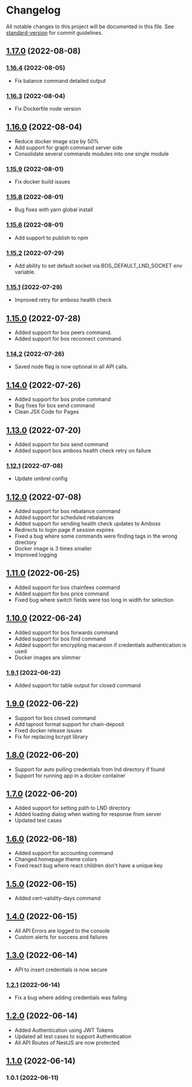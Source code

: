 # Changelog

All notable changes to this project will be documented in this file. See [standard-version](https://github.com/conventional-changelog/standard-version) for commit guidelines.

## [1.17.0](https://github.com/niteshbalusu11/lndboss/compare/v1.16.4...v1.17.0) (2022-08-08)

### [1.16.4](https://github.com/niteshbalusu11/lndboss/compare/v1.16.3...v1.16.4) (2022-08-05)

- Fix balance command detailed output

### [1.16.3](https://github.com/niteshbalusu11/lndboss/compare/v1.16.2...v1.16.3) (2022-08-04)

- Fix Dockerfile node version

## [1.16.0](https://github.com/niteshbalusu11/lndboss/compare/v1.15.9...v1.16.0) (2022-08-04)

- Reduce docker image size by 50%
- Add support for graph command server side
- Consolidate several commands modules into one single module

### [1.15.9](https://github.com/niteshbalusu11/lndboss/compare/v1.15.8...v1.15.9) (2022-08-01)

- Fix docker build issues

### [1.15.8](https://github.com/niteshbalusu11/lndboss/compare/v1.15.7...v1.15.8) (2022-08-01)

- Bug fixes with yarn global install

### [1.15.6](https://github.com/niteshbalusu11/lndboss/compare/v1.15.5...v1.15.6) (2022-08-01)

- Add support to publish to npm

### [1.15.2](https://github.com/niteshbalusu11/lndboss/compare/v1.15.1...v1.15.2) (2022-07-29)

- Add ability to set default socket via BOS_DEFAULT_LND_SOCKET env variable.

### [1.15.1](https://github.com/niteshbalusu11/lndboss/compare/v1.15.0...v1.15.1) (2022-07-29)

- Improved retry for amboss health check

## [1.15.0](https://github.com/niteshbalusu11/lndboss/compare/v1.14.2...v1.15.0) (2022-07-28)

- Added support for bos peers command.
- Added support for bos reconnect command.

### [1.14.2](https://github.com/niteshbalusu11/lndboss/compare/v1.14.1...v1.14.2) (2022-07-26)

- Saved node flag is now optional in all API calls.

## [1.14.0](https://github.com/niteshbalusu11/lndboss/compare/v1.13.0...v1.14.0) (2022-07-26)

- Added support for bos probe command
- Bug fixes for bos send command
- Clean JSX Code for Pages

## [1.13.0](https://github.com/niteshbalusu11/lndboss/compare/v1.12.1...v1.13.0) (2022-07-20)

- Added support for bos send command
- Added support bos amboss health check retry on failure

### [1.12.1](https://github.com/niteshbalusu11/lndboss/compare/v1.12.0...v1.12.1) (2022-07-08)

- Update umbrel config

## [1.12.0](https://github.com/niteshbalusu11/lndboss/compare/v1.11.0...v1.12.0) (2022-07-08)

- Added support for bos rebalance command
- Added support for scheduled rebalances
- Added support for sending health check updates to Amboss
- Redirects to login page if session expires
- Fixed a bug where some commands were finding tags in the wrong directory
- Docker image is 3 times smaller
- Improved logging

## [1.11.0](https://github.com/niteshbalusu11/lndboss/compare/v1.10.0...v1.11.0) (2022-06-25)

- Added support for bos chainfees command
- Added support for bos price command
- Fixed bug where switch fields were too long in width for selection

## [1.10.0](https://github.com/niteshbalusu11/lndboss/compare/v1.9.1...v1.10.0) (2022-06-24)

- Added support for bos forwards command
- Added support for bos find command
- Added support for encrypting macaroon if credentials authentication is used
- Docker images are slimmer

### [1.9.1](https://github.com/niteshbalusu11/nextronbosgui/compare/v1.9.0...v1.9.1) (2022-06-22)

- Added support for table output for closed command

## [1.9.0](https://github.com/niteshbalusu11/nextronbosgui/compare/v1.8.0...v1.9.0) (2022-06-22)

- Support for bos closed command
- Add taproot format support for chain-deposit
- Fixed docker release issues
- Fix for replacing bcrypt library

## [1.8.0](https://github.com/niteshbalusu11/nextronbosgui/compare/v1.7.0...v1.8.0) (2022-06-20)

- Support for auto pulling credentials from lnd directory if found
- Support for running app in a docker container

## [1.7.0](https://github.com/niteshbalusu11/nextronbosgui/compare/v1.6.0...v1.7.0) (2022-06-20)

- Added support for setting path to LND directory
- Added loading dialog when waiting for response from server
- Updated test cases

## [1.6.0](https://github.com/niteshbalusu11/nextronbosgui/compare/v1.5.0...v1.6.0) (2022-06-18)

- Added support for accounting command
- Changed homepage theme colors
- Fixed react bug where react children don't have a unique key

## [1.5.0](https://github.com/niteshbalusu11/nextronbosgui/compare/v1.4.0...v1.5.0) (2022-06-15)

- Added cert-validity-days command

## [1.4.0](https://github.com/niteshbalusu11/nextronbosgui/compare/v1.3.0...v1.4.0) (2022-06-15)

- All API Errors are logged to the console
- Custom alerts for success and failures

## [1.3.0](https://github.com/niteshbalusu11/nextronbosgui/compare/v1.2.1...v1.3.0) (2022-06-14)

- API to insert credentials is now secure

### [1.2.1](https://github.com/niteshbalusu11/nextronbosgui/compare/v1.2.0...v1.2.1) (2022-06-14)

- Fix a bug where adding credentials was failing

## [1.2.0](https://github.com/niteshbalusu11/nextronbosgui/compare/v2.0.0...v1.2.0) (2022-06-14)

- Added Authentication using JWT Tokens
- Updated all test cases to support Authentication
- All API Routes of NestJS are now protected

## [1.1.0](https://github.com/niteshbalusu11/nextronbosgui/compare/v2.0.0...v1.1.0) (2022-06-14)

### 1.0.1 (2022-06-11)
